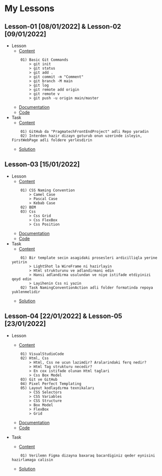# My Lessons 

## Lesson-01 [08/01/2022] & Lesson-02 [09/01/2022]

- Lesson
    - [Content](https://github.com/PragmatechEducation/FrontEnd03#day01-day02--8-9-january-2022)
    ```
        01) Basic Git Commands
            > git init
            > git status
            > git add .
            > git commit -m "Comment"
            > git branch -M main
            > git log
            > git remote add origin 
            > git remote v
            > git push -u origin main/master
    ```
    - [Documentation]()
    - [Code]()
- Task
    - [Content](https://github.com/PragmatechEducation/FrontEnd03#day01-day02--8-9-january-2022)
    ```
        01) GitHub da "PragmatechFrontEndProject" adli Repo yaradin
        02) Interden hazir dizayn goturub onun uzerinde isleyin, FirstWebPage adli foldere yerlesdirin
    ```
    - [Solution]()

## Lesson-03 [15/01/2022] 

- Lesson
    - [Content](https://github.com/PragmatechEducation/FrontEnd03#day03--15-january-2022-namingconventioninaction)
    ```
        01) CSS Naming Convention
            > Camel Case
            > Pascal Case
            > Kebab Case
        02) BEM
        03) Css
            > Css Grid
            > Css FlexBox
            > Css Position
    ```
    - [Documentation]()
    - [Code]()
- Task
    - [Content](https://github.com/PragmatechEducation/FrontEnd03#day03--15-january-2022-namingconventioninaction)
    ```
        01) Bir template secin asagidaki prosesleri ardicilliqla yerine yetirin
            > LightShot la WireFrame ni hazirlayin
            > Html strukturunu ve adlandirmani edin
            > Hansi adlandirma usulundan ve niye istifade etdiyinizi qeyd edin
            > Layihenin Css ni yazin
        02) Task NamingConventionAction adli folder formatinda repoya yuklenmelidir
    ```
    - [Solution]()

## Lesson-04 [22/01/2022] & Lesson-05 [23/01/2022] 

- Lesson
    - [Content](https://github.com/PragmatechEducation/FrontEnd03#day04-05--122-23-january-2022-figma)
    ```
        01) VisualStudioCode
        02) Html, Css
            > Html, Css ne ucun lazimdir? Aralarindaki ferq nedir?
            > Html Tag strukturu necedir?
            > En cox istifade olunan Html taglari
            > Css Box Model
        03) Git ve GitHub
        04) Pixel Perfect Templating
        05) Layout kodlaşdırma texnikaları
            > CSS Selectors
            > CSS Variables
            > CSS Structure
            > Box Model
            > FlexBox
            > Grid
    ```
    - [Documentation]()
    - [Code]()

- Task
    - [Content](https://github.com/PragmatechEducation/FrontEnd03#day04-05--122-23-january-2022-figma)
    ```
        01) Verilemn Figma dizayna baxaraq bacardiginiz qeder eynisini hazirlamaga calisin
    ```
    - [Solution]()